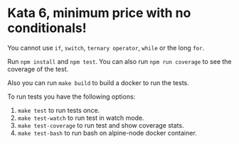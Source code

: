 # Kata 6, minimum price with no conditionals!
You cannot use `if`, `switch`, `ternary operator`, `while` or the long `for`.

Run `npm install` and `npm test`. You can also run `npm run coverage` to see the coverage of the test.

Also you can run `make build` to build a docker to run the tests.

To run tests you have the following options:

1. `make test` to run tests once.
2. `make test-watch` to run test in watch mode.
3. `make test-coverage` to run test and show coverage stats.
4. `make test-bash` to run bash on alpine-node docker container.